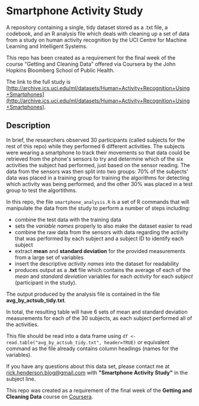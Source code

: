 # Smartphone Activity Study
A repository containing a single, tidy dataset stored as a .txt file, a codebook, and an R analysis file which deals with cleaning up a set of data from a study on human activity recognition by the UCI Centre for Machine Learning and Intelligent Systems. 

This repo has been created as a requirement for the final week of the course "Getting and Cleaning Data" offered via Coursera by the John Hopkins Bloomberg School of Public Health.

The link to the full study is [http://archive.ics.uci.edu/ml/datasets/Human+Activity+Recognition+Using+Smartphones](http://archive.ics.uci.edu/ml/datasets/Human+Activity+Recognition+Using+Smartphones).

## Description
In brief, the researchers observed 30 participants (called subjects for the rest of this repo) while they performed 6 different activities. The subjects were wearing a smartphone to track their movements so that data could be retrieved from the phone's sensors to try and determine which of the six activities the subject had performed, just based on the sensor reading. The data from the sensors was then split into two groups: 70% of the subjects' data was placed in a training group for training the algorithms for detecting which activity was being performed, and the other 30% was placed in a test group to test the algortithms.

In this repo, the file `smartphone_analysis.R` is a set of R commands that will manipulate the data from the study to perform a number of steps including:
* combine the test data with the training data
* sets the _variable names_ properly to also make the dataset easier to read
* combine the raw data from the sensors with data regarding the activity that was performed by each subject and a subject ID to identify each subject
* extract __mean__ and __standard deviation__ for the provided measurements from a large set of variables
* insert the descriptive _activity names_ into the dataset for readability
* produces output as a __.txt__ file which contains the average of each of the _mean_ and _standard deviation_ variables for each _activity_ for each _subject_ (participant in the study). 

The output produced by the analysis file is contained in the file __avg\_by\_actsub\_tidy.txt__.

In total, the resulting table will have 6 sets of mean and standard deviation measurements for each of the 30 subjects, as each subject performed all of the activities.

This file should be read into a data frame using `df <- read.table("avg_by_actsub_tidy.txt", header=TRUE)` or equivalent command as the file already contains column headings (names for the variables).

If you have any questions about this data set, please contact me at rick.henderson.blog@gmail.com with __"Smartphone Activity Study"__ in the subject line.

This repo was created as a requirement of the final week of the __Getting and Cleaning Data__ course on [Coursera](http://www.coursera.org).

